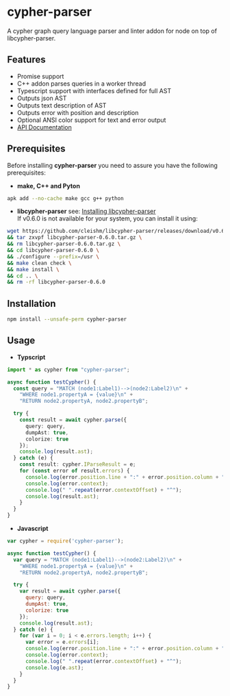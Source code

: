# cypher-parser
A cypher graph query language parser and linter addon for node on top of libcypher-parser.

## Features

* Promise support
* C++ addon parses queries in a worker thread
* Typescript support with interfaces defined for full AST
* Outputs json AST
* Outputs text description of AST
* Outputs error with position and description
* Optional ANSI color support for text and error output
* [API Documentation](https://rawgit.com/Loupi/node-cypher-parser/master/docs/index.html)

## Prerequisites
Before installing **cypher-parser** you need to assure you have the following prerequisites:

* **make, C++ and Pyton**
```sh
apk add --no-cache make gcc g++ python
```

* **libcypher-parser** see: [Installing libcypher-parser](https://github.com/cleishm/libcypher-parser/releases/tag/v0.6.0)  
If v0.6.0 is not available for your system, you can install it using:
```sh
wget https://github.com/cleishm/libcypher-parser/releases/download/v0.6.0/libcypher-parser-0.6.0.tar.gz \
&& tar zxvpf libcypher-parser-0.6.0.tar.gz \
&& rm libcypher-parser-0.6.0.tar.gz \
&& cd libcypher-parser-0.6.0 \
&& ./configure --prefix=/usr \
&& make clean check \
&& make install \
&& cd .. \
&& rm -rf libcypher-parser-0.6.0
```

## Installation
```sh
npm install --unsafe-perm cypher-parser
```

## Usage
* **Typscript**
```typescript
import * as cypher from "cypher-parser";

async function testCypher() {
  const query = "MATCH (node1:Label1)-->(node2:Label2)\n" +
    "WHERE node1.propertyA = {value}\n" +
    "RETURN node2.propertyA, node2.propertyB";

  try {
    const result = await cypher.parse({
      query: query,
      dumpAst: true,
	  colorize: true
    });
    console.log(result.ast);
  } catch (e) {
    const result: cypher.IParseResult = e;
    for (const error of result.errors) {
      console.log(error.position.line + ":" + error.position.column + ": " + error.message);
      console.log(error.context);
      console.log(" ".repeat(error.contextOffset) + "^");
      console.log(result.ast);
    }
  }
}
```

* **Javascript**
```Javascript
var cypher = require('cypher-parser');

async function testCypher() {
  var query = "MATCH (node1:Label1)-->(node2:Label2)\n" +
    "WHERE node1.propertyA = {value}\n" +
    "RETURN node2.propertyA, node2.propertyB";

  try {
    var result = await cypher.parse({
      query: query,
      dumpAst: true,
      colorize: true
    });
    console.log(result.ast);
  } catch (e) {
    for (var i = 0; i < e.errors.length; i++) {
      var error = e.errors[i];
      console.log(error.position.line + ":" + error.position.column + ": " + error.message);
      console.log(error.context);
      console.log(" ".repeat(error.contextOffset) + "^");
      console.log(e.ast);
    }
  }
}
```
